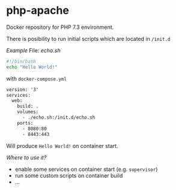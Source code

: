 # php-apache
Docker repository for PHP 7.3 environment.

There is posibility to run initial scripts which are located in `/init.d`

*Example*
File: _echo.sh_

```bash
#!/bin/bash
echo "Hello World!"
```

with `docker-compose.yml`

```txt
version: '3'
services:
  web:
    build: .
    volumes:
      - ./echo.sh:/init.d/echo.sh
    ports:
      - 8080:80
      - 8443:443
```

Will produce `Hello World!` on container start.

*Where to use it?*

- enable some services on container start (e.g. `supervisor`)
- run some custom scripts on container build
- ...